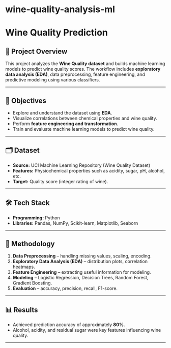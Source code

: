 # wine-quality-analysis-ml

# Wine Quality Prediction  

## 📌 Project Overview  
This project analyzes the **Wine Quality dataset** and builds machine learning models to predict wine quality scores. The workflow includes **exploratory data analysis (EDA)**, data preprocessing, feature engineering, and predictive modeling using various classifiers.  

---

## 🎯 Objectives  
- Explore and understand the dataset using **EDA**.  
- Visualize correlations between chemical properties and wine quality.  
- Perform **feature engineering and transformation**.  
- Train and evaluate machine learning models to predict wine quality.  

---

## 🗂️ Dataset  
- **Source:** UCI Machine Learning Repository (Wine Quality Dataset)  
- **Features:** Physiochemical properties such as acidity, sugar, pH, alcohol, etc.  
- **Target:** Quality score (integer rating of wine).  

---

## 🛠️ Tech Stack  
- **Programming:** Python  
- **Libraries:** Pandas, NumPy, Scikit-learn, Matplotlib, Seaborn  

---

## 🔎 Methodology  
1. **Data Preprocessing** – handling missing values, scaling, encoding.  
2. **Exploratory Data Analysis (EDA)** – distribution plots, correlation heatmaps.  
3. **Feature Engineering** – extracting useful information for modeling.  
4. **Modeling** – Logistic Regression, Decision Trees, Random Forest, Gradient Boosting.  
5. **Evaluation** – accuracy, precision, recall, F1-score.  

---

## 📊 Results  
- Achieved prediction accuracy of approximately **80%**.  
- Alcohol, acidity, and residual sugar were key features influencing wine quality.  

---

